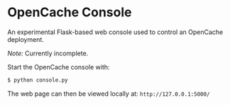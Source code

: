 # OpenCache Console #

An experimental Flask-based web console used to control an OpenCache deployment.

_Note:_ Currently incomplete.

Start the OpenCache console with:

```bash
$ python console.py
```

The web page can then be viewed locally at: `http://127.0.0.1:5000/`